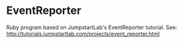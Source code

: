 # EventReporter
Ruby program based on JumpstartLab's EventReporter tutorial. 
See: http://tutorials.jumpstartlab.com/projects/event_reporter.html
